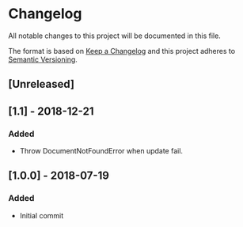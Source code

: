 # Changelog
All notable changes to this project will be documented in this file.

The format is based on [Keep a Changelog](http://keepachangelog.com/en/1.0.0/)
and this project adheres to [Semantic Versioning](http://semver.org/spec/v2.0.0.html).

## [Unreleased]

## [1.1] - 2018-12-21
### Added
- Throw DocumentNotFoundError when update fail.

## [1.0.0] - 2018-07-19
### Added
- Initial commit
